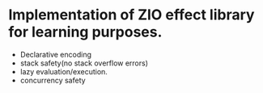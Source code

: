 # Implementation of ZIO effect library for learning purposes.

- Declarative encoding
- stack safety(no stack overflow errors)
- lazy evaluation/execution.
- concurrency safety